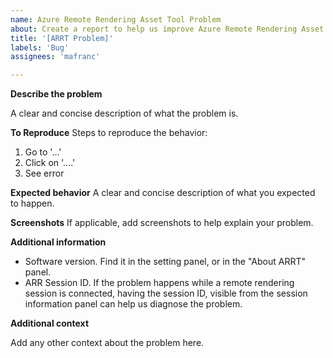 ```yaml
---
name: Azure Remote Rendering Asset Tool Problem
about: Create a report to help us improve Azure Remote Rendering Asset Tool
title: '[ARRT Problem]'
labels: 'Bug'
assignees: 'mafranc'

---
```


**Describe the problem**

A clear and concise description of what the problem is.

**To Reproduce**
Steps to reproduce the behavior:

1. Go to '...'
2. Click on '....'
3. See error

**Expected behavior**
A clear and concise description of what you expected to happen.

**Screenshots**
If applicable, add screenshots to help explain your problem.

**Additional information**

- Software version. Find it in the setting panel, or in the "About ARRT" panel.
- ARR Session ID. If the problem happens while a remote rendering session is connected, having the session ID, visible from the session information panel can help us diagnose the problem.

**Additional context**

Add any other context about the problem here.
